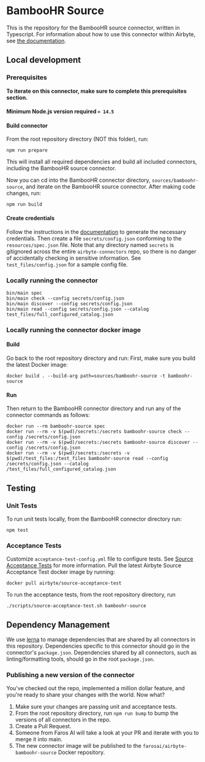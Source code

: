 # BambooHR Source

This is the repository for the BambooHR source connector, written in Typescript.
For information about how to use this connector within Airbyte, see [the
documentation](https://docs.airbyte.io/integrations/sources/bamboohr).

## Local development

### Prerequisites
**To iterate on this connector, make sure to complete this prerequisites
section.**

#### Minimum Node.js version required `= 14.5`

#### Build connector
From the root repository directory (NOT this folder), run:
```
npm run prepare
```

This will install all required dependencies and build all included connectors,
including the BambooHR source connector.

Now you can cd into the BambooHR connector directory, `sources/bamboohr-source`,
and iterate on the BambooHR source connector. After making code changes, run:
```
npm run build
```

#### Create credentials
Follow the instructions in the
[documentation](https://docs.airbyte.io/integrations/sources/bamboohr) to
generate the necessary credentials. Then create a file `secrets/config.json`
conforming to the `resources/spec.json` file.  Note that any directory named
`secrets` is gitignored across the entire `airbyte-connectors` repo, so there is
no danger of accidentally checking in sensitive information.  See
`test_files/config.json` for a sample config file.

### Locally running the connector
```
bin/main spec
bin/main check --config secrets/config.json
bin/main discover --config secrets/config.json
bin/main read --config secrets/config.json --catalog test_files/full_configured_catalog.json
```

### Locally running the connector docker image

#### Build
Go back to the root repository directory and run:
First, make sure you build the latest Docker image:
```
docker build . --build-arg path=sources/bamboohr-source -t bamboohr-source
```

#### Run
Then return to the BambooHR connector directory and run any of the connector
commands as follows:
```
docker run --rm bamboohr-source spec
docker run --rm -v $(pwd)/secrets:/secrets bamboohr-source check --config /secrets/config.json
docker run --rm -v $(pwd)/secrets:/secrets bamboohr-source discover --config /secrets/config.json
docker run --rm -v $(pwd)/secrets:/secrets -v $(pwd)/test_files:/test_files bamboohr-source read --config /secrets/config.json --catalog /test_files/full_configured_catalog.json
```

## Testing

### Unit Tests
To run unit tests locally, from the BambooHR connector directory run:
```
npm test
```

### Acceptance Tests
Customize `acceptance-test-config.yml` file to configure tests. See [Source
Acceptance
Tests](https://docs.airbyte.io/connector-development/testing-connectors/source-acceptance-tests-reference)
for more information.
Pull the latest Airbyte Source Acceptance Test docker image by running:
```
docker pull airbyte/source-acceptance-test
```

To run the acceptance tests, from the root repository directory, run
```
./scripts/source-acceptance-test.sh bamboohr-source
```

## Dependency Management
We use [lerna](https://lerna.js.org/) to manage dependencies that are shared by
all connectors in this repository. Dependencies specific to this connector
should go in the connector's `package.json`. Dependencies shared by all
connectors, such as linting/formatting tools, should go in the root
`package.json`.

### Publishing a new version of the connector
You've checked out the repo, implemented a million dollar feature, and you're
ready to share your changes with the world. Now what?
1. Make sure your changes are passing unit and acceptance tests.
1. From the root repository directory, run `npm run bump` to bump the versions
   of all connectors in the repo.
1. Create a Pull Request.
1. Someone from Faros AI will take a look at your PR and iterate with you to
   merge it into main.
1. The new connector image will be published to the
   `farosai/airbyte-bamboohr-source` Docker repository.
